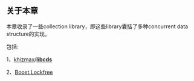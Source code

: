 ## 关于本章

本章收录了一些collection library，即这些library囊括了多种concurrent data structure的实现。

包括:

1、[khizmax](https://github.com/khizmax)/**[libcds](https://github.com/khizmax/libcds)**

2、[Boost.Lockfree](https://www.boost.org/doc/libs/1_66_0/doc/html/lockfree.html)